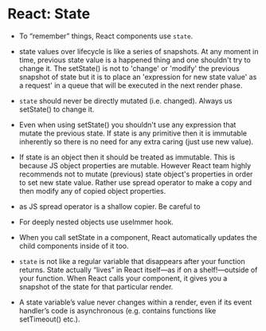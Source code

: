 # React: State

- To “remember” things, React components use `state`.

- state values over lifecycle is like a series of snapshots. At any moment in time, previous state value is a happened thing and one shouldn't try to change it. The setState() is not to 'change' or 'modify' the previous snapshot of state but it is to place an 'expression for new state value' as a request' in a queue that will be executed in the next render phase.

- `state` should never be directly mutated (i.e. changed). Always us setState() to change it.

- Even when using setState() you shouldn't use any expression that mutate the previous state. If state is any primitive then it is immutable inherently so there is no need for any extra caring (just use new value).

- If state is an object then it should be treated as immutable. This is because JS object properties are mutable. However React team highly recommends not to mutate (previous) state object's properties in order to set new state value. Rather use spread operator to make a copy and then modify any of copied object properties.

- as JS spread operator is a shallow copier. Be careful to

- For deeply nested objects use useImmer hook.

- When you call setState in a component, React automatically updates the child components inside of it too.

- `state` is not like a regular variable that disappears after your function returns. State actually “lives” in React itself—as if on a shelf!—outside of your function. When React calls your component, it gives you a snapshot of the state for that particular render.

- A state variable’s value never changes within a render, even if its event handler’s code is asynchronous (e.g. contains functions like setTimeout() etc.).
